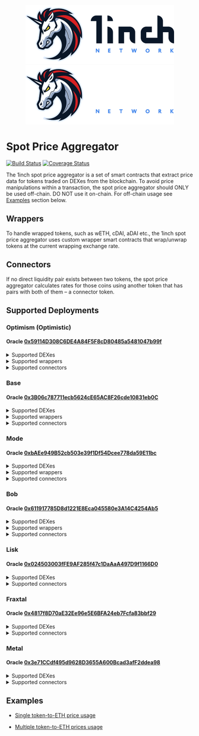 <div align="center">
    <img src="https://github.com/1inch/farming/blob/master/.github/1inch_github_w.svg#gh-light-mode-only">
    <img src="https://github.com/1inch/farming/blob/master/.github/1inch_github_b.svg#gh-dark-mode-only">
</div>

# Spot Price Aggregator

[![Build Status](https://github.com/1inch/spot-price-aggregator/actions/workflows/test.yml/badge.svg)](https://github.com/1inch/spot-price-aggregator/actions)
[![Coverage Status](https://codecov.io/gh/1inch/spot-price-aggregator/branch/master/graph/badge.svg?token=6V7609YJ1Q)](https://codecov.io/gh/1inch/spot-price-aggregator)

The 1inch spot price aggregator is a set of smart contracts that extract price data for tokens traded on DEXes from the blockchain. To avoid price manipulations within a transaction, the spot price aggregator should ONLY be used off-chain. DO NOT use it on-chain. For off-chain usage see [Examples](#examples) section below.

## Wrappers

To handle wrapped tokens, such as wETH, cDAI, aDAI etc., the 1inch spot price aggregator uses custom wrapper smart contracts that wrap/unwrap tokens at the current wrapping exchange rate. 

## Connectors

If no direct liquidity pair exists between two tokens, the spot price aggregator calculates rates for those coins using another token that has pairs with both of them – a connector token.

## Supported Deployments

### Optimism (Optimistic)

#### Oracle [0x59114D308C6DE4A84F5F8cD80485a5481047b99f](https://optimistic.etherscan.io/address/0x59114D308C6DE4A84F5F8cD80485a5481047b99f)

<details><summary>Supported DEXes</summary>

   * VelodromeV2 - [0xF82D282E9FAcE46F73835e775330fD4770654f1A](https://optimistic.etherscan.io/address/0xF82D282E9FAcE46F73835e775330fD4770654f1A)
   * Slipstream - [0x799bF23950F2B2e28b8a2A0ea78fd8Ca4f61fD9c](https://optimistic.etherscan.io/address/0x799bF23950F2B2e28b8a2A0ea78fd8Ca4f61fD9c)

</details>

<details><summary>Supported wrappers</summary>

   * AaveV3 - [0x0c8fc7a71C28c768FDC1f7d75835229beBEB1573](https://optimistic.etherscan.io/address/0x0c8fc7a71C28c768FDC1f7d75835229beBEB1573)
   * StataTokens (AaveV3) - [0x1A75DF59f464a70Cc8f7383983852FF72e5F5167](https://optimistic.etherscan.io/address/0x1A75DF59f464a70Cc8f7383983852FF72e5F5167)

</details>

<details><summary>Supported connectors</summary>

   * NONE - [0xFFfFfFffFFfffFFfFFfFFFFFffFFFffffFfFFFfF](https://optimistic.etherscan.io/address/0xFFfFfFffFFfffFFfFFfFFFFFffFFFffffFfFFFfF)
   * WETH - [0x4200000000000000000000000000000000000006](https://optimistic.etherscan.io/address/0x4200000000000000000000000000000000000006)
   * USDC.e - [0x7F5c764cBc14f9669B88837ca1490cCa17c31607](https://optimistic.etherscan.io/address/0x7F5c764cBc14f9669B88837ca1490cCa17c31607)
   * USDC - [0x0b2C639c533813f4Aa9D7837CAf62653d097Ff85](https://optimistic.etherscan.io/address/0x0b2C639c533813f4Aa9D7837CAf62653d097Ff85)
   * USDT - [0x94b008aA00579c1307B0EF2c499aD98a8ce58e58](https://optimistic.etherscan.io/address/0x94b008aA00579c1307B0EF2c499aD98a8ce58e58)
   * DAI - [0xDA10009cBd5D07dd0CeCc66161FC93D7c9000da1](https://optimistic.etherscan.io/address/0xDA10009cBd5D07dd0CeCc66161FC93D7c9000da1)
   * WSETH - [0x68f180fcCe6836688e9084f035309E29Bf0A2095](https://optimistic.etherscan.io/address/0x1F32b1c2345538c0c6f582fCB022739c4A194Ebb)
   * OP - [0x4200000000000000000000000000000000000042](https://optimistic.etherscan.io/address/0x4200000000000000000000000000000000000042)
   * SUSD - [0x4200000000000000000000000000000000000042](https://optimistic.etherscan.io/address/0x8c6f28f2F1A3C87F0f938b96d27520d9751ec8d9)

</details>

### Base

#### Oracle [0x3B06c787711ecb5624cE65AC8F26cde10831eb0C](https://basescan.org/address/0x3B06c787711ecb5624cE65AC8F26cde10831eb0C)

<details><summary>Supported DEXes</summary>

   * VelodromeV2 - [0x309E98D9A45d7294f0F85f8d986BB0C6EB01cc39](https://basescan.org/address/0x309E98D9A45d7294f0F85f8d986BB0C6EB01cc39)
   * Slipstream - [0x42430f1D93acbd5F38128fe4DBdde3c5B09a2b7E](https://basescan.org/address/0x42430f1D93acbd5F38128fe4DBdde3c5B09a2b7E)

</details>

<details><summary>Supported wrappers</summary>

   * WETH - [0x3Ce81621e674Db129033548CbB9FF31AEDCc1BF6](https://basescan.org/address/0x3Ce81621e674Db129033548CbB9FF31AEDCc1BF6)
   * AaveV3 - [0x0c8fc7a71C28c768FDC1f7d75835229beBEB1573](https://basescan.org/address/0x0c8fc7a71C28c768FDC1f7d75835229beBEB1573)
   * StataTokens (AaveV3) - [0x1A75DF59f464a70Cc8f7383983852FF72e5F5167](https://basescan.org/address/0x1A75DF59f464a70Cc8f7383983852FF72e5F5167)
   * CompoundV3 - [0x3afA12cf9Ac1a96845973BD93dBEa183A94DD74F](https://basescan.org/address/0x3afA12cf9Ac1a96845973BD93dBEa183A94DD74F)

</details>

<details><summary>Supported connectors</summary>

   * NONE - [0xFFfFfFffFFfffFFfFFfFFFFFffFFFffffFfFFFfF](https://basescan.org/address/0xFFfFfFffFFfffFFfFFfFFFFFffFFFffffFfFFFfF)
   * WETH - [0x4200000000000000000000000000000000000006](https://basescan.org/address/0x4200000000000000000000000000000000000006)
   * USDC - [0x833589fCD6eDb6E08f4c7C32D4f71b54bdA02913](https://basescan.org/address/0x833589fCD6eDb6E08f4c7C32D4f71b54bdA02913)
   * DAI - [0x50c5725949A6F0c72E6C4a641F24049A917DB0Cb](https://basescan.org/address/0x50c5725949A6F0c72E6C4a641F24049A917DB0Cb)

</details>

### Mode

#### Oracle [0xbAEe949B52cb503e39f1Df54Dcee778da59E11bc](https://explorer.mode.network/address/0xbAEe949B52cb503e39f1Df54Dcee778da59E11bc)

<details><summary>Supported DEXes</summary>

   * VelodromeV2 - [0xF6cE387e11Cb8195C192c5E09b0E937D2B43665e](https://explorer.mode.network/address/0xF6cE387e11Cb8195C192c5E09b0E937D2B43665e)
   * Slipstream - [0xE7520590779811C2fE97419D15864E5000d54a5b](https://explorer.mode.network/address/0xE7520590779811C2fE97419D15864E5000d54a5b)

</details>

<details><summary>Supported wrappers</summary>

   * Ionic - [0x6C1f5De46D459aa44AfC0B42008825dA6b9d3635](https://explorer.mode.network/address/0x6C1f5De46D459aa44AfC0B42008825dA6b9d3635)
   * LayerBank - [0x8Ea46a9396A1594eC9136Bd922555C0dbcA21655](https://explorer.mode.network/address/0x8Ea46a9396A1594eC9136Bd922555C0dbcA21655)

</details>

<details><summary>Supported connectors</summary>

   * NONE - [0xFFfFfFffFFfffFFfFFfFFFFFffFFFffffFfFFFfF](https://explorer.mode.network/address/0xFFfFfFffFFfffFFfFFfFFFFFffFFFffffFfFFFfF)
   * WETH - [0x4200000000000000000000000000000000000006](https://explorer.mode.network/address/0x4200000000000000000000000000000000000006)
   * MODE - [0xDfc7C877a950e49D2610114102175A06C2e3167a](https://explorer.mode.network/address/0xDfc7C877a950e49D2610114102175A06C2e3167a)
   * USDC - [0xd988097fb8612cc24eeC14542bC03424c656005f](https://explorer.mode.network/address/0xd988097fb8612cc24eeC14542bC03424c656005f)
   * USDT - [0xf0F161fDA2712DB8b566946122a5af183995e2eD](https://explorer.mode.network/address/0xf0F161fDA2712DB8b566946122a5af183995e2eD)

</details>

### Bob

#### Oracle [0x611917785D8d1221E8Eca045580e3A14C4254Ab5](https://explorer.gobob.xyz/address/0x611917785D8d1221E8Eca045580e3A14C4254Ab5)

<details><summary>Supported DEXes</summary>

   * VelodromeV2 - [0xabE4cbcE47707D7A74bF6F1a343FF2c92267D3ea](https://explorer.gobob.xyz/address/0xabE4cbcE47707D7A74bF6F1a343FF2c92267D3ea)

</details>

<details><summary>Supported wrappers</summary>

   * ShoeBill - [0x1420e7e37d1915E075299DFCe60Ee0c6b682793E](https://explorer.gobob.xyz/address/0x1420e7e37d1915E075299DFCe60Ee0c6b682793E)
   * LayerBank - [0x2169b9f7feC5e283DCAe43e364E0AAD26CB13bcB](https://explorer.gobob.xyz/address/0x2169b9f7feC5e283DCAe43e364E0AAD26CB13bcB)

</details>

<details><summary>Supported connectors</summary>

   * NONE - [0xFFfFfFffFFfffFFfFFfFFFFFffFFFffffFfFFFfF](https://explorer.gobob.xyz/address/0xFFfFfFffFFfffFFfFFfFFFFFffFFFffffFfFFFfF)
   * WETH - [0x4200000000000000000000000000000000000006](https://explorer.gobob.xyz/address/0x4200000000000000000000000000000000000006)
   * USDC.e - [0xe75D0fB2C24A55cA1e3F96781a2bCC7bdba058F0](https://explorer.gobob.xyz/address/0xe75D0fB2C24A55cA1e3F96781a2bCC7bdba058F0)
   * USDT - [0x05D032ac25d322df992303dCa074EE7392C117b9](https://explorer.gobob.xyz/address/0x05D032ac25d322df992303dCa074EE7392C117b9)
   * WBTC - [0x03C7054BCB39f7b2e5B2c7AcB37583e32D70Cfa3](https://explorer.gobob.xyz/address/0x03C7054BCB39f7b2e5B2c7AcB37583e32D70Cfa3)

</details>

### Lisk

#### Oracle [0x024503003fFE9AF285f47c1DaAaA497D9f1166D0](https://blockscout.lisk.com/address/0x024503003fFE9AF285f47c1DaAaA497D9f1166D0)

<details><summary>Supported DEXes</summary>

   * VelodromeV2 - [0xA83Efe588141B580F5E7c666cB6dcb321A217428](https://blockscout.lisk.com/address/0xA83Efe588141B580F5E7c666cB6dcb321A217428)
   * Slipstream - [0xC60A684E00f2aEc11603348A615cb2b454B62e31](https://blockscout.lisk.com/address/0xC60A684E00f2aEc11603348A615cb2b454B62e31)

</details>

<details><summary>Supported connectors</summary>

   * NONE - [0xFFfFfFffFFfffFFfFFfFFFFFffFFFffffFfFFFfF](https://blockscout.lisk.com/address/0xFFfFfFffFFfffFFfFFfFFFFFffFFFffffFfFFFfF)
   * USDT - [0x05D032ac25d322df992303dCa074EE7392C117b9](https://blockscout.lisk.com/address/0x05D032ac25d322df992303dCa074EE7392C117b9)
   * USDC.e - [0xF242275d3a6527d877f2c927a82D9b057609cc71](https://blockscout.lisk.com/address/0xF242275d3a6527d877f2c927a82D9b057609cc71)
   * WETH - [0x4200000000000000000000000000000000000006](https://blockscout.lisk.com/address/0x4200000000000000000000000000000000000006)
   * LSK - [0xac485391EB2d7D88253a7F1eF18C37f4242D1A24](https://blockscout.lisk.com/address/0xac485391EB2d7D88253a7F1eF18C37f4242D1A24)
   * XVELO - [0x7f9AdFbd38b669F03d1d11000Bc76b9AaEA28A81](https://blockscout.lisk.com/address/0x7f9AdFbd38b669F03d1d11000Bc76b9AaEA28A81)

</details>

### Fraxtal

#### Oracle [0x4817f8D70aE32Ee96e5E6BFA24eb7Fcfa83bbf29](https://fraxscan.com/address/0x4817f8D70aE32Ee96e5E6BFA24eb7Fcfa83bbf29)

<details><summary>Supported DEXes</summary>

   * VelodromeV2 - [0xE6423B79A3a95dD76DFc2D5183a6329837bbD051](https://fraxscan.com/address/0xE6423B79A3a95dD76DFc2D5183a6329837bbD051)
   * Slipstream - [0xfc8589901150cb1600381F36E936b817B6251919](https://fraxscan.com/address/0xfc8589901150cb1600381F36E936b817B6251919)

</details>

<details><summary>Supported connectors</summary>

   * NONE - [0xFFfFfFffFFfffFFfFFfFFFFFffFFFffffFfFFFfF](https://fraxscan.com/address/0xFFfFfFffFFfffFFfFFfFFFFFffFFFffffFfFFFfF)
   * FRAX - [0xFc00000000000000000000000000000000000001](https://fraxscan.com/address/0xFc00000000000000000000000000000000000001)
   * wfrxETH - [0xFC00000000000000000000000000000000000006](https://fraxscan.com/address/0xFC00000000000000000000000000000000000006)
   * sfrxETH - [0xFC00000000000000000000000000000000000005](https://fraxscan.com/address/0xFC00000000000000000000000000000000000005)
   * USDe - [0x5d3a1Ff2b6BAb83b63cd9AD0787074081a52ef34](https://fraxscan.com/address/0x5d3a1Ff2b6BAb83b63cd9AD0787074081a52ef34)
   * sUSDe - [0x211Cc4DD073734dA055fbF44a2b4667d5E5fE5d2](https://fraxscan.com/address/0x211Cc4DD073734dA055fbF44a2b4667d5E5fE5d2)
   * USDC - [0xDcc0F2D8F90FDe85b10aC1c8Ab57dc0AE946A543](https://fraxscan.com/address/0xDcc0F2D8F90FDe85b10aC1c8Ab57dc0AE946A543)
   * WETH - [0x4200000000000000000000000000000000000006](https://fraxscan.com/address/0x4200000000000000000000000000000000000006)

</details>

### Metal

#### Oracle [0x3e71CCdf495d9628D3655A600Bcad3afF2ddea98](https://explorer.metall2.com/address/0x3e71CCdf495d9628D3655A600Bcad3afF2ddea98)

<details><summary>Supported DEXes</summary>

   * VelodromeV2 - [0x593D092BB28CCEfe33bFdD3d9457e77Bd3084271](https://explorer.metall2.com/address/0x593D092BB28CCEfe33bFdD3d9457e77Bd3084271)
   * Slipstream - [0x8Eb6838B4e998DA08aab851F3d42076f21530389](https://explorer.metall2.com/address/0x8Eb6838B4e998DA08aab851F3d42076f21530389)

</details>

<details><summary>Supported connectors</summary>

   * NONE - [0xFFfFfFffFFfffFFfFFfFFFFFffFFFffffFfFFFfF](https://explorer.metall2.com/address/0xFFfFfFffFFfffFFfFFfFFFFFffFFFffffFfFFFfF)
   * USDC - [0xb91CFCcA485C6E40E3bC622f9BFA02a8ACdEeBab](https://explorer.metall2.com/address/0xb91CFCcA485C6E40E3bC622f9BFA02a8ACdEeBab)
   * WETH - [0x4200000000000000000000000000000000000006](https://explorer.metall2.com/address/0x4200000000000000000000000000000000000006)
   * MTL - [0xBCFc435d8F276585f6431Fc1b9EE9A850B5C00A9](https://explorer.metall2.com/address/0xBCFc435d8F276585f6431Fc1b9EE9A850B5C00A9)
   * XVELO - [0x7f9AdFbd38b669F03d1d11000Bc76b9AaEA28A81](https://explorer.metall2.com/address/0x7f9AdFbd38b669F03d1d11000Bc76b9AaEA28A81)

</details>

## Examples

* [Single token-to-ETH price usage](https://github.com/1inch-exchange/offchain-oracle/blob/master/examples/single-price.js)

* [Multiple token-to-ETH prices usage](https://github.com/1inch-exchange/offchain-oracle/blob/master/examples/multiple-prices.js)
